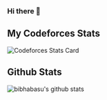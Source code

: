 ### Hi there 👋
## My Codeforces Stats
![Codeforces Stats Card](https://codeforces-stats-api.herokuapp.com/stats?username=aditya_01&theme=1)

## Github Stats
![bibhabasu's github stats](https://github-readme-stats.vercel.app/api?username=suniladityajatni&show_icons=true&hide_border=true&theme=dracula)
<!--
**suniladityajatni/suniladityajatni** is a ✨ _special_ ✨ repository because its `README.md` (this file) appears on your GitHub profile.

Here are some ideas to get you started:

- 🔭 I’m currently working on ...
- 🌱 I’m currently learning ...
- 👯 I’m looking to collaborate on ...
- 🤔 I’m looking for help with ...
- 💬 Ask me about ...
- 📫 How to reach me: ...
- 😄 Pronouns: ...
- ⚡ Fun fact: ...
-->
